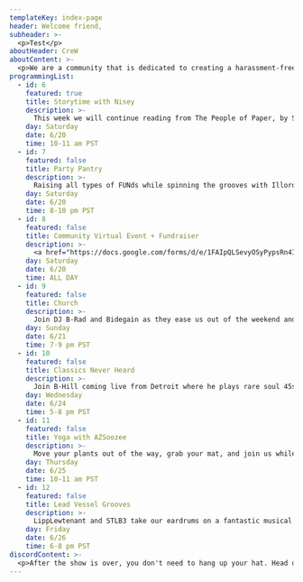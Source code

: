 ```yaml
---
templateKey: index-page
header: Welcome friend,
subheader: >-
  <p>Test</p>
aboutHeader: CreW
aboutContent: >-
  <p>We are a community that is dedicated to creating a harassment-free experience for everyone, regardless of age, body size, visible or invisible disability, ethnicity, sex characteristics, gender identity and expression, level of experience, education, socio-economic status, nationality, personal appearance, race, religion, or sexual identity and orientation.<br><br>We pledge to act and interact in ways that contribute to an open, welcoming, diverse, inclusive, and healthy space.<p>
programmingList:
  - id: 6
    featured: true
    title: Storytime with Nisey
    description: >-
      This week we will continue reading from The People of Paper, by Salvador Plascencia.
    day: Saturday
    date: 6/20
    time: 10-11 am PST
  - id: 7
    featured: false
    title: Party Pantry
    description: >-
      Raising all types of FUNds while spinning the grooves with Illordess and Freaky Outty! 
    day: Saturday
    date: 6/20
    time: 8-10 pm PST
  - id: 8
    featured: false
    title: Community Virtual Event + Fundraiser
    description: >-
      <a href="https://docs.google.com/forms/d/e/1FAIpQLSevyOSyPypsRn4Ioi-lTljYMfUuOtq3iVOdfsF_gswmo8B9kA/viewform">Donate goods or services</a> to be part of a silent action, create content, and <a href="https://docs.google.com/forms/d/e/1FAIpQLSe0ZjFsVhmMQI0LV-cSqWTR_9CvGBt3uX222z-Zulpmx8Fb4Q/viewform">signup to participate</a> in this all day event.
    day: Saturday
    date: 6/20
    time: ALL DAY
  - id: 9
    featured: false
    title: Church
    description: >-
      Join DJ B-Rad and Bidegain as they ease us out of the weekend and lift our spirits with soulful tunes and dope cartoons.
    day: Sunday
    date: 6/21
    time: 7-9 pm PST
  - id: 10
    featured: false
    title: Classics Never Heard
    description: >-
      Join B-Hill coming live from Detroit where he plays rare soul 45s. Perfect for the outsiders and fort builders.
    day: Wednesday
    date: 6/24
    time: 5-8 pm PST
  - id: 11
    featured: false
    title: Yoga with AZSoozee
    description: >-
      Move your plants out of the way, grab your mat, and join us while Suze guides us through a sequence of yoga poses. Beginners welcome and encouraged.
    day: Thursday
    date: 6/25
    time: 10-11 am PST
  - id: 12
    featured: false
    title: Lead Vessel Grooves 
    description: >-
      LippLewtenant and STLB3 take our eardrums on a fantastic musical voyage with funky drums and heavy shit.
    day: Friday
    date: 6/26
    time: 6-8 pm PST
discordContent: >-
  <p>After the show is over, you don't need to hang up your hat. Head over to our new Discord channel to chat! Please take the time to <a href="/resources">make yourself familiar with our Code of Conduct</a> before you dive in.</p>
---
```

